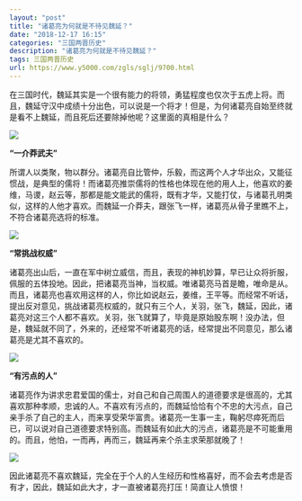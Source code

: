 ```yaml
---
layout: "post"
title: "诸葛亮为何就是不待见魏延？"
date: "2018-12-17 16:15"
categories: "三国两晋历史"
description: "诸葛亮为何就是不待见魏延？"
tags: 三国两晋历史
url: https://www.y5000.com/zgls/sglj/9700.html
---
```






在三国时代，魏延其实是一个很有能力的将领，勇猛程度也仅次于五虎上将。而且，魏延守汉中成绩十分出色，可以说是一个将才！但是，为何诸葛亮自始至终就是看不上魏延，而且死后还要除掉他呢？这里面的真相是什么？

![](https://img.y5000.com/uploads/allimg/170109/100T94257-0.jpg)

**“一介莽武夫”**

所谓人以类聚，物以群分。诸葛亮自比管仲，乐毅，而这两个人才华出众，又能征惯战，是典型的儒将！而诸葛亮推崇儒将的性格也体现在他的用人上，他喜欢的姜维，马谡，赵云等，那都是能文能武的儒将，既有才华，又能打仗，与诸葛孔明类似，这样的人他才喜欢。而魏延一介莽夫，跟张飞一样，诸葛亮从骨子里瞧不上，不符合诸葛亮选将的标准。

![](https://img.y5000.com/uploads/allimg/170109/100T96042-1.jpg)

**“常挑战权威”**

诸葛亮出山后，一直在军中树立威信，而且，表现的神机妙算，早已让众将折服，佩服的五体投地。因此，把诸葛亮当神，当权威。唯诸葛亮马首是瞻，唯命是从。而且，诸葛亮也喜欢用这样的人，你比如说赵云，姜维，王平等。而经常不听话，提出反对意见，挑战诸葛亮权威的，就只有三个人，关羽，张飞，魏延，因此，诸葛亮对这三个人都不喜欢。关羽，张飞就算了，毕竟是原始股东啊！没办法，但是，魏延就不同了，外来的，还经常不听诸葛亮的话，经常提出不同意见，那么诸葛亮是尤其不喜欢的。

![](https://img.y5000.com/uploads/allimg/170109/100T91920-2.jpg)

**“有污点的人”**

诸葛亮作为讲求忠君爱国的儒士，对自己和自己周围人的道德要求是很高的，尤其喜欢那种孝顺，忠诚的人。不喜欢有污点的，而魏延恰恰有个不忠的大污点，自己亲手杀了自己的主人，而来享受荣华富贵。诸葛亮一生事一主，鞠躬尽瘁死而后已，可以说对自己道德要求特别高。而魏延有如此大的污点，诸葛亮是不可能重用的。而且，他怕，一而再，再而三，魏延再来个杀主求荣那就晚了！

![](https://img.y5000.com/uploads/allimg/170109/100T9E27-3.jpg)

因此诸葛亮不喜欢魏延，完全在于个人的人生经历和性格喜好，而不会去考虑是否有才，因此，魏延如此大才，才一直被诸葛亮打压！简直让人愤恨！
